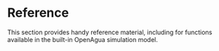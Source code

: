 # Reference

This section provides handy reference material, including for functions available in the built-in OpenAgua simulation model.

